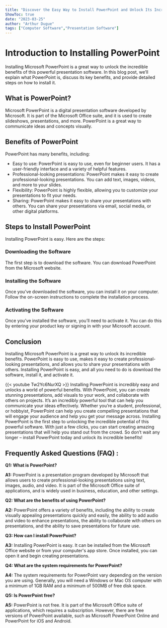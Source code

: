 ```yaml
---
title: "Discover the Easy Way to Install PowerPoint and Unlock Its Incredible Benefits!"
ShowToc: true 
date: "2023-03-25"
author: "Arthur Dugue" 
tags: ["Computer Software","Presentation Software"]
---
```

# Introduction to Installing PowerPoint

Installing Microsoft PowerPoint is a great way to unlock the incredible benefits of this powerful presentation software. In this blog post, we’ll explain what PowerPoint is, discuss its key benefits, and provide detailed steps on how to install it. 

## What is PowerPoint?

Microsoft PowerPoint is a digital presentation software developed by Microsoft. It is part of the Microsoft Office suite, and it is used to create slideshows, presentations, and more. PowerPoint is a great way to communicate ideas and concepts visually.

## Benefits of PowerPoint

PowerPoint has many benefits, including: 

- Easy to use: PowerPoint is easy to use, even for beginner users. It has a user-friendly interface and a variety of helpful features. 
- Professional-looking presentations: PowerPoint makes it easy to create professional-looking presentations. You can add text, images, videos, and more to your slides. 
- Flexibility: PowerPoint is highly flexible, allowing you to customize your presentations to fit your needs. 
- Sharing: PowerPoint makes it easy to share your presentations with others. You can share your presentations via email, social media, or other digital platforms.

## Steps to Install PowerPoint

Installing PowerPoint is easy. Here are the steps: 

### Downloading the Software

The first step is to download the software. You can download PowerPoint from the Microsoft website. 

### Installing the Software

Once you’ve downloaded the software, you can install it on your computer. Follow the on-screen instructions to complete the installation process. 

### Activating the Software

Once you’ve installed the software, you’ll need to activate it. You can do this by entering your product key or signing in with your Microsoft account. 

## Conclusion 

Installing Microsoft PowerPoint is a great way to unlock its incredible benefits. PowerPoint is easy to use, makes it easy to create professional-looking presentations, and allows you to share your presentations with others. Installing PowerPoint is easy, and all you need to do is download the software, install it, and activate it.

{{< youtube Tw2Yc6NurXQ >}} 
Installing PowerPoint is incredibly easy and unlocks a world of powerful benefits. With PowerPoint, you can create stunning presentations, add visuals to your work, and collaborate with others on projects. It’s an incredibly powerful tool that can help you communicate your ideas effectively. Whether you’re a student, professional, or hobbyist, PowerPoint can help you create compelling presentations that will engage your audience and help you get your message across. Installing PowerPoint is the first step to unlocking the incredible potential of this powerful software. With just a few clicks, you can start creating amazing presentations that will help you stand out from the crowd. So don’t wait any longer – install PowerPoint today and unlock its incredible benefits!

## Frequently Asked Questions (FAQ) :
**Q1: What is PowerPoint?**

**A1:** PowerPoint is a presentation program developed by Microsoft that allows users to create professional-looking presentations using text, images, audio, and video. It is part of the Microsoft Office suite of applications, and is widely used in business, education, and other settings.

**Q2: What are the benefits of using PowerPoint?**

**A2:** PowerPoint offers a variety of benefits, including the ability to create visually appealing presentations quickly and easily, the ability to add audio and video to enhance presentations, the ability to collaborate with others on presentations, and the ability to save presentations for future use.

**Q3: How can I install PowerPoint?**

**A3:** Installing PowerPoint is easy. It can be installed from the Microsoft Office website or from your computer's app store. Once installed, you can open it and begin creating presentations.

**Q4: What are the system requirements for PowerPoint?**

**A4:** The system requirements for PowerPoint vary depending on the version you are using. Generally, you will need a Windows or Mac OS computer with a minimum of 1GB RAM and a minimum of 500MB of free disk space.

**Q5: Is PowerPoint free?**

**A5:** PowerPoint is not free. It is part of the Microsoft Office suite of applications, which requires a subscription. However, there are free versions of PowerPoint available, such as Microsoft PowerPoint Online and PowerPoint for iOS and Android.






